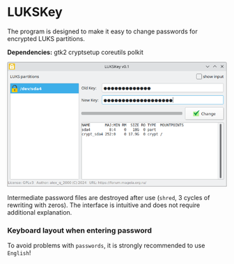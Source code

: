 # LUKSKey
The program is designed to make it easy to change passwords for encrypted LUKS partitions.  
  
**Dependencies:** gtk2 cryptsetup coreutils polkit
  
![](https://github.com/AKotov-dev/LUKSKey/blob/main/Screenshot1.png)  
  
Intermediate password files are destroyed after use (`shred`, 3 cycles of rewriting with zeros). The interface is intuitive and does not require additional explanation.

### Keyboard layout when entering password
To avoid problems with `passwords`, it is strongly recommended to use `English`!

